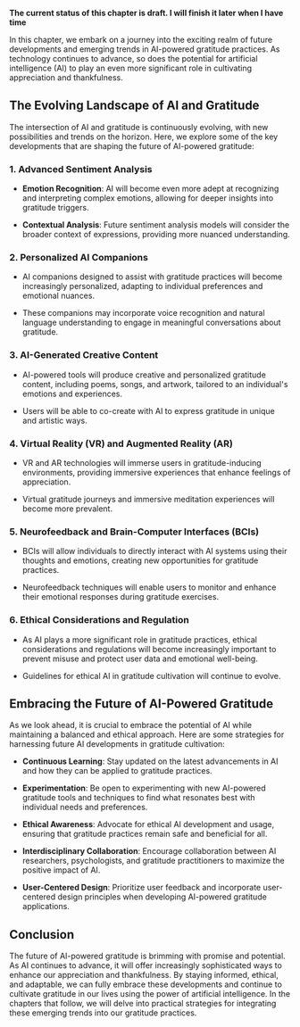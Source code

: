 **The current status of this chapter is draft. I will finish it later when I have time**

In this chapter, we embark on a journey into the exciting realm of future developments and emerging trends in AI-powered gratitude practices. As technology continues to advance, so does the potential for artificial intelligence (AI) to play an even more significant role in cultivating appreciation and thankfulness.

The Evolving Landscape of AI and Gratitude
------------------------------------------

The intersection of AI and gratitude is continuously evolving, with new possibilities and trends on the horizon. Here, we explore some of the key developments that are shaping the future of AI-powered gratitude:

### 1. **Advanced Sentiment Analysis**

* **Emotion Recognition**: AI will become even more adept at recognizing and interpreting complex emotions, allowing for deeper insights into gratitude triggers.

* **Contextual Analysis**: Future sentiment analysis models will consider the broader context of expressions, providing more nuanced understanding.

### 2. **Personalized AI Companions**

* AI companions designed to assist with gratitude practices will become increasingly personalized, adapting to individual preferences and emotional nuances.

* These companions may incorporate voice recognition and natural language understanding to engage in meaningful conversations about gratitude.

### 3. **AI-Generated Creative Content**

* AI-powered tools will produce creative and personalized gratitude content, including poems, songs, and artwork, tailored to an individual's emotions and experiences.

* Users will be able to co-create with AI to express gratitude in unique and artistic ways.

### 4. **Virtual Reality (VR) and Augmented Reality (AR)**

* VR and AR technologies will immerse users in gratitude-inducing environments, providing immersive experiences that enhance feelings of appreciation.

* Virtual gratitude journeys and immersive meditation experiences will become more prevalent.

### 5. **Neurofeedback and Brain-Computer Interfaces (BCIs)**

* BCIs will allow individuals to directly interact with AI systems using their thoughts and emotions, creating new opportunities for gratitude practices.

* Neurofeedback techniques will enable users to monitor and enhance their emotional responses during gratitude exercises.

### 6. **Ethical Considerations and Regulation**

* As AI plays a more significant role in gratitude practices, ethical considerations and regulations will become increasingly important to prevent misuse and protect user data and emotional well-being.

* Guidelines for ethical AI in gratitude cultivation will continue to evolve.

Embracing the Future of AI-Powered Gratitude
--------------------------------------------

As we look ahead, it is crucial to embrace the potential of AI while maintaining a balanced and ethical approach. Here are some strategies for harnessing future AI developments in gratitude cultivation:

* **Continuous Learning**: Stay updated on the latest advancements in AI and how they can be applied to gratitude practices.

* **Experimentation**: Be open to experimenting with new AI-powered gratitude tools and techniques to find what resonates best with individual needs and preferences.

* **Ethical Awareness**: Advocate for ethical AI development and usage, ensuring that gratitude practices remain safe and beneficial for all.

* **Interdisciplinary Collaboration**: Encourage collaboration between AI researchers, psychologists, and gratitude practitioners to maximize the positive impact of AI.

* **User-Centered Design**: Prioritize user feedback and incorporate user-centered design principles when developing AI-powered gratitude applications.

Conclusion
----------

The future of AI-powered gratitude is brimming with promise and potential. As AI continues to advance, it will offer increasingly sophisticated ways to enhance our appreciation and thankfulness. By staying informed, ethical, and adaptable, we can fully embrace these developments and continue to cultivate gratitude in our lives using the power of artificial intelligence. In the chapters that follow, we will delve into practical strategies for integrating these emerging trends into our gratitude practices.
